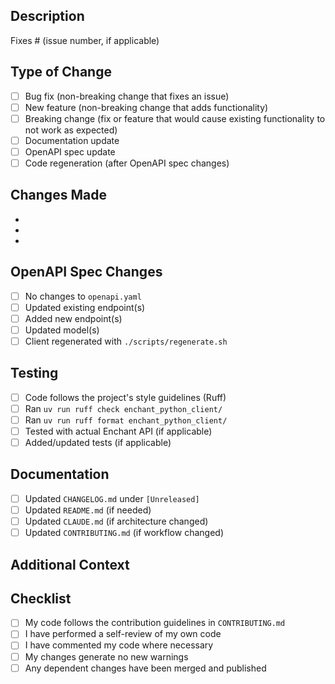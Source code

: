## Description
<!-- Provide a brief description of what this PR does -->

Fixes # (issue number, if applicable)

## Type of Change
<!-- Mark the relevant option with an 'x' -->

- [ ] Bug fix (non-breaking change that fixes an issue)
- [ ] New feature (non-breaking change that adds functionality)
- [ ] Breaking change (fix or feature that would cause existing functionality to not work as expected)
- [ ] Documentation update
- [ ] OpenAPI spec update
- [ ] Code regeneration (after OpenAPI spec changes)

## Changes Made
<!-- List the main changes in this PR -->

-
-
-

## OpenAPI Spec Changes
<!-- If you modified openapi.yaml, describe the changes -->

- [ ] No changes to `openapi.yaml`
- [ ] Updated existing endpoint(s)
- [ ] Added new endpoint(s)
- [ ] Updated model(s)
- [ ] Client regenerated with `./scripts/regenerate.sh`

## Testing
<!-- Describe how you tested your changes -->

- [ ] Code follows the project's style guidelines (Ruff)
- [ ] Ran `uv run ruff check enchant_python_client/`
- [ ] Ran `uv run ruff format enchant_python_client/`
- [ ] Tested with actual Enchant API (if applicable)
- [ ] Added/updated tests (if applicable)

## Documentation
<!-- Check all that apply -->

- [ ] Updated `CHANGELOG.md` under `[Unreleased]`
- [ ] Updated `README.md` (if needed)
- [ ] Updated `CLAUDE.md` (if architecture changed)
- [ ] Updated `CONTRIBUTING.md` (if workflow changed)

## Additional Context
<!-- Add any other context, screenshots, or information about the PR here -->

## Checklist
<!-- Review before submitting -->

- [ ] My code follows the contribution guidelines in `CONTRIBUTING.md`
- [ ] I have performed a self-review of my own code
- [ ] I have commented my code where necessary
- [ ] My changes generate no new warnings
- [ ] Any dependent changes have been merged and published
